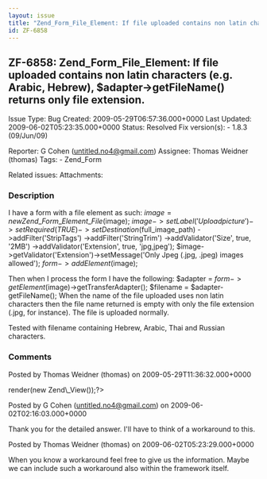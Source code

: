 ```yaml
---
layout: issue
title: "Zend_Form_File_Element: If file uploaded contains non latin characters (e.g. Arabic, Hebrew), $adapter-&gt;getFileName() returns only file extension."
id: ZF-6858
---
```


ZF-6858: Zend\_Form\_File\_Element: If file uploaded contains non latin characters (e.g. Arabic, Hebrew), $adapter->getFileName() returns only file extension.
--------------------------------------------------------------------------------------------------------------------------------------------------------------

 Issue Type: Bug Created: 2009-05-29T06:57:36.000+0000 Last Updated: 2009-06-02T05:23:35.000+0000 Status: Resolved Fix version(s): - 1.8.3 (09/Jun/09)
 
 Reporter:  G Cohen (untitled.no4@gmail.com)  Assignee:  Thomas Weidner (thomas)  Tags: - Zend\_Form
 
 Related issues: 
 Attachments: 
### Description

I have a form with a file element as such: $image = new Zend\_Form\_Element\_File($image); $image->setLabel('Upload picture') ->setRequired(TRUE) ->setDestination($full\_image\_path) ->addFilter('StripTags') ->addFilter('StringTrim') ->addValidator('Size', true, '2MB') ->addValidator('Extension', true, 'jpg,jpeg'); $image->getValidator('Extension')->setMessage('Only Jpeg (.jpg, .jpeg) images allowed'); $form->addElement($image);

Then when I process the form I have the following: $adapter = $form->getElement($image)->getTransferAdapter(); $filename = $adapter-getFileName(); When the name of the file uploaded uses non latin characters then the file name returned is empty with only the file extension (.jpg, for instance). The file is uploaded normally.

Tested with filename containing Hebrew, Arabic, Thai and Russian characters.

 

 

### Comments

Posted by Thomas Weidner (thomas) on 2009-05-29T11:36:32.000+0000

 <?php echo $form->render(new Zend\_View());?> 

 

Posted by G Cohen (untitled.no4@gmail.com) on 2009-06-02T02:16:03.000+0000

Thank you for the detailed answer. I'll have to think of a workaround to this.

 

 

Posted by Thomas Weidner (thomas) on 2009-06-02T05:23:29.000+0000

When you know a workaround feel free to give us the information. Maybe we can include such a workaround also within the framework itself.

 

 